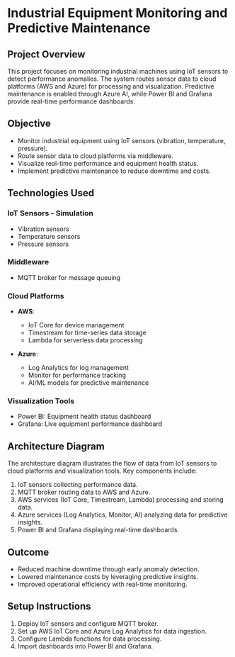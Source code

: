 # Industrial Equipment Monitoring and Predictive Maintenance

## Project Overview
This project focuses on monitoring industrial machines using IoT sensors to detect performance anomalies. The system routes sensor data to cloud platforms (AWS and Azure) for processing and visualization. Predictive maintenance is enabled through Azure AI, while Power BI and Grafana provide real-time performance dashboards.

## Objective
- Monitor industrial equipment using IoT sensors (vibration, temperature, pressure).  
- Route sensor data to cloud platforms via middleware.  
- Visualize real-time performance and equipment health status.  
- Implement predictive maintenance to reduce downtime and costs.  

## Technologies Used

### IoT Sensors - Simulation
- Vibration sensors  
- Temperature sensors  
- Pressure sensors  

### Middleware
- MQTT broker for message queuing  

### Cloud Platforms
- **AWS**:  
  - IoT Core for device management  
  - Timestream for time-series data storage  
  - Lambda for serverless data processing  

- **Azure**:  
  - Log Analytics for log management  
  - Monitor for performance tracking  
  - AI/ML models for predictive maintenance  

### Visualization Tools
- Power BI: Equipment health status dashboard  
- Grafana: Live equipment performance dashboard  

## Architecture Diagram
The architecture diagram illustrates the flow of data from IoT sensors to cloud platforms and visualization tools. Key components include:  
1. IoT sensors collecting performance data.  
2. MQTT broker routing data to AWS and Azure.  
3. AWS services (IoT Core, Timestream, Lambda) processing and storing data.  
4. Azure services (Log Analytics, Monitor, AI) analyzing data for predictive insights.  
5. Power BI and Grafana displaying real-time dashboards.  

## Outcome
- Reduced machine downtime through early anomaly detection.  
- Lowered maintenance costs by leveraging predictive insights.  
- Improved operational efficiency with real-time monitoring.  


## Setup Instructions
1. Deploy IoT sensors and configure MQTT broker.  
2. Set up AWS IoT Core and Azure Log Analytics for data ingestion.  
3. Configure Lambda functions for data processing.  
4. Import dashboards into Power BI and Grafana.  
